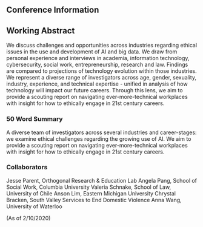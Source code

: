 ## Conference Information

## Working Abstract
We discuss challenges and opportunities across industries regarding ethical issues in the use and development of AI and big data. 
We draw from personal experience and interviews in academia, information technology, cybersecurity, social work, entrepreneurship, research and law. Findings are compared to projections of technology evolution within those industries. 
We represent a diverse range of investigators across age, gender, sexuality, industry, experience, and technical expertise - unified in analysis of how technology will impact our future careers. 
Through this lens, we aim to provide a scouting report on navigating ever-more-technical workplaces with insight for how to ethically engage in 21st century careers.




### 50 Word Summary
A diverse team of investigators across several industries and career-stages: we examine ethical challenges regarding the growing use of AI. 
We aim to provide a scouting report on navigating ever-more-technical workplaces with insight for how to ethically engage in 21st century careers. 

### Collaborators

Jesse Parent, Orthogonal Research & Education Lab 
Angela Pang, School of Social Work, Columbia University 
Valeria Schnake, School of Law, University of Chile
Anson Lim, Eastern Michigan University 
Chrystal Bracken, South Valley Services to End Domestic Violence
Anna Wang, University of Waterloo

(As of 2/10/2020)
